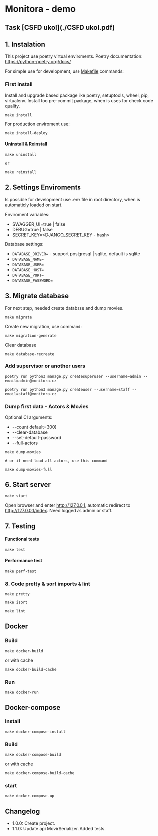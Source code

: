 # Monitora - demo

## Task [CSFD ukol](./CSFD ukol.pdf)


## 1. Instalation
This project use poetry virtual enviroments. Poetry documentation: https://python-poetry.org/docs/

For simple use for development, use [Makefile](./Makefile) commands:

### First install
Install and upgrade based package like poetry, setuptools, wheel, pip, virtualenv.
Install too pre-commit package, when is uses for check code quality.

```
make install
```

For production enviroment use:
```
make install-deploy
```

#### Uninstall & Reinstall
```
make uninstall

or

make reinstall
```

## 2. Settings Enviroments
Is possible for development use .env file in root directory, when is automaticly loaded on start.

Enviroment variables:
* SWAGGER_UI=true | false
* DEBUG=true | false
* SECRET_KEY=<DJANGO_SECRET_KEY - hash>

Database settings:
* `DATABASE_DRIVER=` - support postgresql | sqlite, default is sqlite
* `DATABASE_NAME=`
* `DATABASE_USER=`
* `DATABASE_HOST=`
* `DATABASE_PORT=`
* `DATABASE_PASSWORD=`



## 3. Migrate database
For next step, needed create database and dump movies.

```
make migrate
```

Create new migration, use command:
```
make migration-generate
```

Clear database
```
make database-recreate
```

### Add supervisor or another users
```
poetry run python3 manage.py createsuperuser --username=admin --email=admin@monitora.cz

poetry run python3 manage.py createuser --username=staff --email=staff@monitora.cz
```
### Dump first data - Actors & Movies
Optional CI arguments:

* --count  default=300)
* --clear-database
* --set-default-password
* --full-actors


```
make dump-movies

# or if need load all actors, use this command

make dump-movies-full
```

## 6. Start server
```
make start
```
Open browser and enter http://127.0.0.1, automatic redirect to http://127.0.0.1/index.
Need logged as admin or staff.




## 7. Testing
#### Functional tests
```
make test
```
#### Performance test
```
make perf-test
```

### 8. Code pretty & sort imports & lint
```
make pretty

make isort

make lint
```

## Docker

### Build
```
make docker-build
```
or with cache
```
make docker-build-cache
```
### Run
```
make docker-run
```

## Docker-compose

### Install
```
make docker-compose-install
```
### Build
```
make docker-compose-build
```
or with cache
```
make docker-compose-build-cache
```
### start
```
make docker-compose-up
```

## Changelog
- 1.0.0: Create project.
- 1.1.0: Update api MovirSerializer. Added tests.
